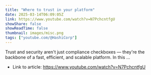 ```yaml
---
title: "Where to trust in your platform"
date: 2025-03-14T06:09:05Z
link: https://www.youtube.com/watch?v=N7PchcntfgU
showShare: false
showReadTime: false
thumbnail: images/misc.png
tags: ["youtube.com/@HashiCorp"]
---
```

Trust and security aren't just compliance checkboxes — they're the backbone of a fast, efficient, and scalable platform. In this ...

- Link to article: https://www.youtube.com/watch?v=N7PchcntfgU